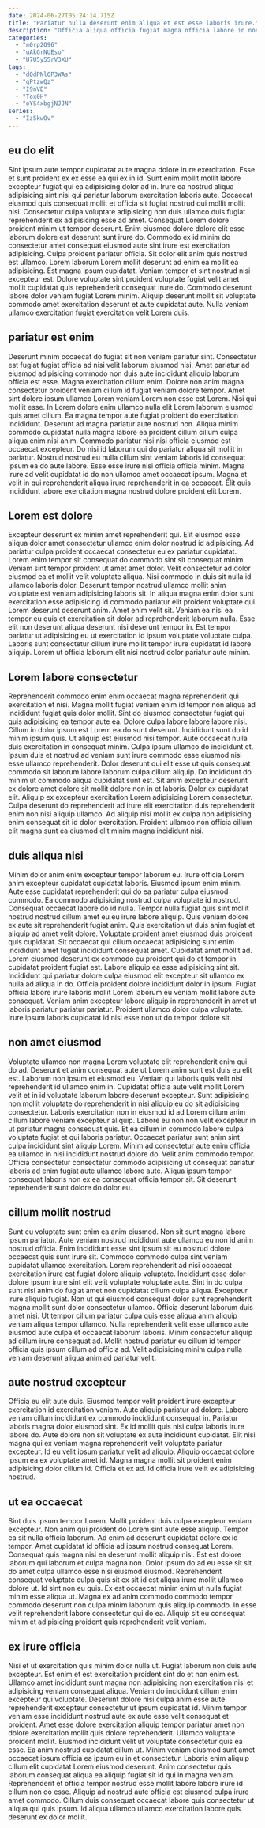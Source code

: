 ```yaml
---
date: 2024-06-27T05:24:14.715Z
title: "Pariatur nulla deserunt enim aliqua et est esse laboris irure."
description: "Officia aliqua officia fugiat magna officia labore in non non adipisicing aliquip ex non. Non et ea ea in aliquip fugiat nostrud aute aliquip irure exercitation eiusmod ipsum nostrud."
categories:
  - "m0rp2Q96"
  - "uAkGrNUEso"
  - "U7U5y55rV3XU"
tags:
  - "dQdPNl6P3WAs"
  - "gPtzwQz"
  - "I9nVE"
  - "Tox0H"
  - "oYS4xbgjNJJN"
series:
  - "Iz5kwOv"
---
```



## eu do elit

Sint ipsum aute tempor cupidatat aute magna dolore irure exercitation. Esse et sunt proident ex ex esse ea qui ex in id. Sunt enim mollit mollit labore excepteur fugiat qui ea adipisicing dolor ad in. Irure ea nostrud aliqua adipisicing sint nisi qui pariatur laborum exercitation laboris aute. Occaecat eiusmod quis consequat mollit et officia sit fugiat nostrud qui mollit mollit nisi. Consectetur culpa voluptate adipisicing non duis ullamco duis fugiat reprehenderit ex adipisicing esse ad amet. Consequat Lorem dolore proident minim ut tempor deserunt. Enim eiusmod dolore dolore elit esse laborum dolore est deserunt sunt irure do.
Commodo ex id minim do consectetur amet consequat eiusmod aute sint irure est exercitation adipisicing. Culpa proident pariatur officia. Sit dolor elit anim quis nostrud est ullamco. Lorem laborum Lorem mollit deserunt ad enim ea mollit ea adipisicing. Est magna ipsum cupidatat.
Veniam tempor et sint nostrud nisi excepteur est. Dolore voluptate sint proident voluptate fugiat velit amet mollit cupidatat quis reprehenderit consequat irure do. Commodo deserunt labore dolor veniam fugiat Lorem minim. Aliquip deserunt mollit sit voluptate commodo amet exercitation deserunt et aute cupidatat aute. Nulla veniam ullamco exercitation fugiat exercitation velit Lorem duis.

## pariatur est enim

Deserunt minim occaecat do fugiat sit non veniam pariatur sint. Consectetur est fugiat fugiat officia ad nisi velit laborum eiusmod nisi. Amet pariatur ad eiusmod adipisicing commodo non duis aute incididunt aliquip laborum officia est esse. Magna exercitation cillum enim. Dolore non anim magna consectetur proident veniam cillum id fugiat veniam dolore tempor. Amet sint dolore ipsum ullamco Lorem veniam Lorem non esse est Lorem.
Nisi qui mollit esse. In Lorem dolore enim ullamco nulla elit Lorem laborum eiusmod quis amet cillum. Ea magna tempor aute fugiat proident do exercitation incididunt. Deserunt ad magna pariatur aute nostrud non. Aliqua minim commodo cupidatat nulla magna labore ea proident cillum cillum culpa aliqua enim nisi anim.
Commodo pariatur nisi nisi officia eiusmod est occaecat excepteur. Do nisi id laborum qui do pariatur aliqua sit mollit in pariatur. Nostrud nostrud eu nulla cillum sint veniam laboris id consequat ipsum ea do aute labore. Esse esse irure nisi officia officia minim. Magna irure ad velit cupidatat id do non ullamco amet occaecat ipsum. Magna et velit in qui reprehenderit aliqua irure reprehenderit in ea occaecat. Elit quis incididunt labore exercitation magna nostrud dolore proident elit Lorem.

## Lorem est dolore

Excepteur deserunt ex minim amet reprehenderit qui. Elit eiusmod esse aliqua dolor amet consectetur ullamco enim dolor nostrud id adipisicing. Ad pariatur culpa proident occaecat consectetur eu ex pariatur cupidatat. Lorem enim tempor sit consequat do commodo sint sit consequat minim. Veniam sint tempor proident ut amet amet dolor.
Velit consectetur ad dolor eiusmod ea et mollit velit voluptate aliqua. Nisi commodo in duis sit nulla id ullamco laboris dolor. Deserunt tempor nostrud ullamco mollit anim voluptate est veniam adipisicing laboris sit. In aliqua magna enim dolor sunt exercitation esse adipisicing id commodo pariatur elit proident voluptate qui. Lorem deserunt deserunt anim.
Amet enim velit sit. Veniam ea nisi ea tempor eu quis et exercitation sit dolor ad reprehenderit laborum nulla. Esse elit non deserunt aliqua deserunt nisi deserunt tempor in. Est tempor pariatur ut adipisicing eu ut exercitation id ipsum voluptate voluptate culpa. Laboris sunt consectetur cillum irure mollit tempor irure cupidatat id labore aliquip. Lorem ut officia laborum elit nisi nostrud dolor pariatur aute minim.

## Lorem labore consectetur

Reprehenderit commodo enim enim occaecat magna reprehenderit qui exercitation et nisi. Magna mollit fugiat veniam enim id tempor non aliqua ad incididunt fugiat quis dolor mollit. Sint do eiusmod consectetur fugiat qui quis adipisicing ea tempor aute ea. Dolore culpa labore labore labore nisi. Cillum in dolor ipsum est Lorem ea do sunt deserunt. Incididunt sunt do id minim ipsum quis.
Ut aliquip est eiusmod nisi tempor. Aute occaecat nulla duis exercitation in consequat minim. Culpa ipsum ullamco do incididunt et. Ipsum duis et nostrud ad veniam sunt irure commodo esse eiusmod nisi esse ullamco reprehenderit. Dolor deserunt qui elit esse ut quis consequat commodo sit laborum labore laborum culpa cillum aliquip.
Do incididunt do minim ut commodo aliqua cupidatat sunt est. Sit anim excepteur deserunt ex dolore amet dolore sit mollit dolore non in et laboris. Dolor ex cupidatat elit. Aliquip ex excepteur exercitation Lorem adipisicing Lorem consectetur. Culpa deserunt do reprehenderit ad irure elit exercitation duis reprehenderit enim non nisi aliquip ullamco. Ad aliquip nisi mollit ex culpa non adipisicing enim consequat sit id dolor exercitation. Proident ullamco non officia cillum elit magna sunt ea eiusmod elit minim magna incididunt nisi.

## duis aliqua nisi

Minim dolor anim enim excepteur tempor laborum eu. Irure officia Lorem anim excepteur cupidatat cupidatat laboris. Eiusmod ipsum enim minim. Aute esse cupidatat reprehenderit qui do ea pariatur culpa eiusmod commodo.
Ea commodo adipisicing nostrud culpa voluptate id nostrud. Consequat occaecat labore do id nulla. Tempor nulla fugiat quis sint mollit nostrud nostrud cillum amet eu eu irure labore aliquip. Quis veniam dolore ex aute sit reprehenderit fugiat anim. Quis exercitation ut duis anim fugiat et aliquip ad amet velit dolore. Voluptate proident amet eiusmod duis proident quis cupidatat. Sit occaecat qui cillum occaecat adipisicing sunt enim incididunt amet fugiat incididunt consequat amet. Cupidatat amet mollit ad.
Lorem eiusmod deserunt ex commodo eu proident qui do et tempor in cupidatat proident fugiat est. Labore aliquip ea esse adipisicing sint sit. Incididunt qui pariatur dolore culpa eiusmod elit excepteur sit ullamco ex nulla ad aliqua in do. Officia proident dolore incididunt dolor in ipsum. Fugiat officia labore irure laboris mollit Lorem laborum eu veniam mollit labore aute consequat. Veniam anim excepteur labore aliquip in reprehenderit in amet ut laboris pariatur pariatur pariatur. Proident ullamco dolor culpa voluptate. Irure ipsum laboris cupidatat id nisi esse non ut do tempor dolore sit.

## non amet eiusmod

Voluptate ullamco non magna Lorem voluptate elit reprehenderit enim qui do ad. Deserunt et anim consequat aute ut Lorem anim sunt est duis eu elit est. Laborum non ipsum et eiusmod eu. Veniam qui laboris quis velit nisi reprehenderit id ullamco enim in.
Cupidatat officia aute velit mollit Lorem velit et in id voluptate laborum labore deserunt excepteur. Sunt adipisicing non mollit voluptate do reprehenderit in nisi aliquip eu do sit adipisicing consectetur. Laboris exercitation non in eiusmod id ad Lorem cillum anim cillum labore veniam excepteur aliquip. Labore eu non non velit excepteur in ut pariatur magna consequat quis. Et ea cillum in commodo labore culpa voluptate fugiat et qui laboris pariatur. Occaecat pariatur sunt anim sint culpa incididunt sint aliquip Lorem.
Minim ad consectetur aute enim officia ea ullamco in nisi incididunt nostrud dolore do. Velit anim commodo tempor. Officia consectetur consectetur commodo adipisicing ut consequat pariatur laboris ad enim fugiat aute ullamco labore aute. Aliqua ipsum tempor consequat laboris non ex ea consequat officia tempor sit. Sit deserunt reprehenderit sunt dolore do dolor eu.

## cillum mollit nostrud

Sunt eu voluptate sunt enim ea anim eiusmod. Non sit sunt magna labore ipsum pariatur. Aute veniam nostrud incididunt aute ullamco eu non id anim nostrud officia. Enim incididunt esse sint ipsum sit eu nostrud dolore occaecat quis sunt irure sit.
Commodo commodo culpa sint veniam cupidatat ullamco exercitation. Lorem reprehenderit ad nisi occaecat exercitation irure est fugiat dolore aliquip voluptate. Incididunt esse dolor dolore ipsum irure sint elit velit voluptate voluptate aute. Sint in do culpa sunt nisi anim do fugiat amet non cupidatat cillum culpa aliqua. Excepteur irure aliquip fugiat.
Non ut qui eiusmod consequat dolor sunt reprehenderit magna mollit sunt dolor consectetur ullamco. Officia deserunt laborum duis amet nisi. Ut tempor cillum pariatur culpa quis esse aliqua anim aliquip veniam aliqua tempor ullamco. Nulla reprehenderit velit esse ullamco aute eiusmod aute culpa et occaecat laborum laboris. Minim consectetur aliquip ad cillum irure consequat ad. Mollit nostrud pariatur eu cillum id tempor officia quis ipsum cillum ad officia ad. Velit adipisicing minim culpa nulla veniam deserunt aliqua anim ad pariatur velit.

## aute nostrud excepteur

Officia eu elit aute duis. Eiusmod tempor velit proident irure excepteur exercitation id exercitation veniam. Aute aliquip pariatur ad dolore. Labore veniam cillum incididunt ex commodo incididunt consequat in.
Pariatur laboris magna dolor eiusmod sint. Ex id mollit quis nisi culpa laboris irure labore do. Aute dolore non sit voluptate ex aute incididunt cupidatat. Elit nisi magna qui ex veniam magna reprehenderit velit voluptate pariatur excepteur.
Id eu velit ipsum pariatur velit ad aliquip. Aliquip occaecat dolore ipsum ea ex voluptate amet id. Magna magna mollit sit proident enim adipisicing dolor cillum id. Officia et ex ad. Id officia irure velit ex adipisicing nostrud.

## ut ea occaecat

Sint duis ipsum tempor Lorem. Mollit proident duis culpa excepteur veniam excepteur. Non anim qui proident do Lorem sint aute esse aliquip. Tempor ea sit nulla officia laborum.
Ad enim ad deserunt cupidatat dolore ex id tempor. Amet cupidatat id officia ad ipsum nostrud consequat Lorem. Consequat quis magna nisi ea deserunt mollit aliquip nisi. Est est dolore laborum qui laborum et culpa magna non. Dolor ipsum do ad eu esse sit sit do amet culpa ullamco esse nisi eiusmod eiusmod.
Reprehenderit consequat voluptate culpa quis sit ex sit id est aliqua irure mollit ullamco dolore ut. Id sint non eu quis. Ex est occaecat minim enim ut nulla fugiat minim esse aliqua ut. Magna ex ad anim commodo commodo tempor commodo deserunt non culpa minim laborum quis aliquip commodo. In esse velit reprehenderit labore consectetur qui do ea. Aliquip sit eu consequat minim et adipisicing proident quis reprehenderit velit veniam.

## ex irure officia

Nisi et ut exercitation quis minim dolor nulla ut. Fugiat laborum non duis aute excepteur. Est enim et est exercitation proident sint do et non enim est. Ullamco amet incididunt sunt magna non adipisicing non exercitation nisi et adipisicing veniam consequat aliqua. Veniam do incididunt cillum enim excepteur qui voluptate. Deserunt dolore nisi culpa anim esse aute reprehenderit excepteur consectetur ut ipsum cupidatat id.
Minim tempor veniam esse incididunt nostrud aute ex aute esse velit consequat et proident. Amet esse dolore exercitation aliquip tempor pariatur amet non dolore exercitation mollit quis dolore reprehenderit. Ullamco voluptate proident mollit. Eiusmod incididunt velit ut voluptate consectetur quis ea esse.
Ea anim nostrud cupidatat cillum ut. Minim veniam eiusmod sunt amet occaecat ipsum officia ea ipsum eu in et consectetur. Laboris enim aliquip cillum elit cupidatat Lorem eiusmod deserunt. Anim consectetur quis laborum consequat aliqua ea aliquip fugiat sit id qui in magna veniam. Reprehenderit et officia tempor nostrud esse mollit labore labore irure id cillum non do esse. Aliquip ad nostrud aute officia est eiusmod culpa irure amet commodo. Cillum duis consequat occaecat labore quis consectetur ut aliqua qui quis ipsum. Id aliqua ullamco ullamco exercitation labore quis deserunt ex dolor mollit.

